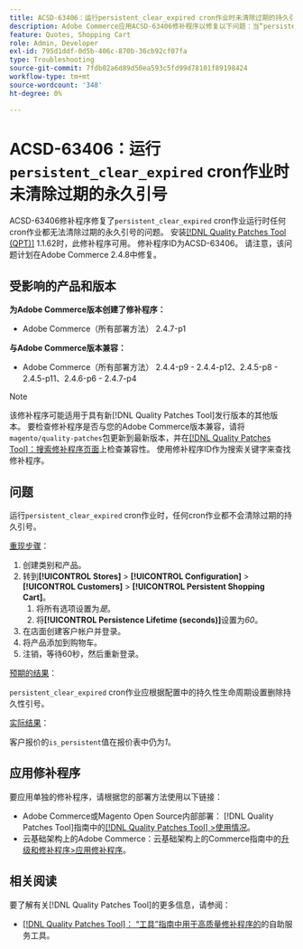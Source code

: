 ```yaml
---
title: ACSD-63406：运行persistent_clear_expired cron作业时未清除过期的持久引号
description: Adobe Commerce应用ACSD-63406修补程序以修复以下问题：当“persistent_clear_expired”cron作业运行时，任何cron作业都不会清除过期的永久性引号。
feature: Quotes, Shopping Cart
role: Admin, Developer
exl-id: 795d1ddf-0d5b-406c-870b-36cb92cf07fa
type: Troubleshooting
source-git-commit: 7fdb02a6d89d50ea593c5fd99d78101f89198424
workflow-type: tm+mt
source-wordcount: '348'
ht-degree: 0%

---
```


# ACSD-63406：运行`persistent_clear_expired` cron作业时未清除过期的永久引号

ACSD-63406修补程序修复了`persistent_clear_expired` cron作业运行时任何cron作业都无法清除过期的永久引号的问题。 安装[[!DNL Quality Patches Tool (QPT)]](/help/tools/quality-patches-tool/quality-patches-tool-to-self-serve-quality-patches.md) 1.1.62时，此修补程序可用。 修补程序ID为ACSD-63406。 请注意，该问题计划在Adobe Commerce 2.4.8中修复。

## 受影响的产品和版本

**为Adobe Commerce版本创建了修补程序：**

* Adobe Commerce（所有部署方法） 2.4.7-p1

**与Adobe Commerce版本兼容：**

* Adobe Commerce（所有部署方法） 2.4.4-p9 - 2.4.4-p12、2.4.5-p8 - 2.4.5-p11、2.4.6-p6 - 2.4.7-p4

>[!NOTE]
>
>该修补程序可能适用于具有新[!DNL Quality Patches Tool]发行版本的其他版本。 要检查修补程序是否与您的Adobe Commerce版本兼容，请将`magento/quality-patches`包更新到最新版本，并在[[!DNL Quality Patches Tool]：搜索修补程序页面](https://experienceleague.adobe.com/tools/commerce-quality-patches/index.html)上检查兼容性。 使用修补程序ID作为搜索关键字来查找修补程序。

## 问题

运行`persistent_clear_expired` cron作业时，任何cron作业都不会清除过期的持久引号。

<u>重现步骤</u>：

1. 创建类别和产品。
1. 转到&#x200B;**[!UICONTROL Stores]** > **[!UICONTROL Configuration]** > **[!UICONTROL Customers]** > **[!UICONTROL Persistent Shopping Cart]**。
   1. 将所有选项设置为&#x200B;*是*。
   1. 将&#x200B;**[!UICONTROL Persistence Lifetime (seconds)]**&#x200B;设置为&#x200B;*60*。
1. 在店面创建客户帐户并登录。
1. 将产品添加到购物车。
1. 注销，等待60秒，然后重新登录。

<u>预期的结果</u>：

`persistent_clear_expired` cron作业应根据配置中的持久性生命周期设置删除持久性引号。

<u>实际结果</u>：

客户报价的`is_persistent`值在报价表中仍为&#x200B;*1*。

## 应用修补程序

要应用单独的修补程序，请根据您的部署方法使用以下链接：

* Adobe Commerce或Magento Open Source内部部署： [!DNL Quality Patches Tool]指南中的[[!DNL Quality Patches Tool] >使用情况](/help/tools/quality-patches-tool/usage.md)。
* 云基础架构上的Adobe Commerce：云基础架构上的Commerce指南中的[升级和修补程序>应用修补程序](https://experienceleague.adobe.com/docs/commerce-cloud-service/user-guide/develop/upgrade/apply-patches.html)。


## 相关阅读

要了解有关[!DNL Quality Patches Tool]的更多信息，请参阅：

* [[!DNL Quality Patches Tool]： “工具”指南中用于高质量修补程序的](/help/tools/quality-patches-tool/quality-patches-tool-to-self-serve-quality-patches.md)的自助服务工具。
